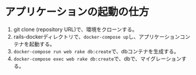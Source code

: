 # アプリケーションの起動の仕方
1. git clone (repository URL)で、環境をクローンする。
2. rails-dockerディレクトリで、`docker-compose up`し、アプリケーションコンテナを起動する。
3. `docker-compose run web rake db:create`で、dbコンテナを生成する。
4. `docker-compose exec web rake db:create`で、dbで、マイグレーションする。